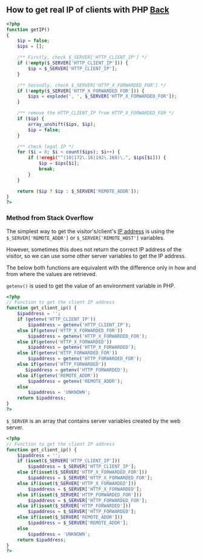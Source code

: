 ## How to get real IP of clients with PHP [Back](./qa.md)

```php
<?php
function getIP()
{
    $ip = false;
    $ips = [];

    /** Firstly, check $_SERVER['HTTP_CLIENT_IP'] */
    if (!empty($_SERVER['HTTP_CLIENT_IP'])) {
        $ip = $_SERVER['HTTP_CLIENT_IP'];
    }

    /** Secondly, check $_SERVER['HTTP_X_FORWARDED_FOR'] */
    if (!empty($_SERVER['HTTP_X_FORWARDED_FOR'])) {
        $ips = explode(', ', $_SERVER['HTTP_X_FORWARDED_FOR']);
    }

    /** remove the HTTP_CLIENT_IP from HTTP_X_FORWARDED_FOR */
    if ($ip) {
        array_unshift($ips, $ip);
        $ip = false;
    }

    /** check legal IP */
    for ($i = 0; $i < count($ips); $i++) {
        if (!eregi("^(10|172\.16|192\.168)\.", $ips[$i])) {
            $ip = $ips[$i];
            break;
        }
    }

    return ($ip ? $ip : $_SERVER['REMOTE_ADDR']);
}
?>
```

### Method from Stack Overflow

The simplest way to get the visitor's/client's [IP address](http://en.wikipedia.org/wiki/IP_address) is using the `$_SERVER['REMOTE_ADDR']` or `$_SERVER['REMOTE_HOST']` variables.

However, sometimes this does not return the correct IP address of the visitor, so we can use some other server variables to get the IP address.

The below both functions are equivalent with the difference only in how and from where the values are retrieved.

`getenv()` is used to get the value of an environment variable in PHP.

```php
<?php
// Function to get the client IP address
function get_client_ip() {
    $ipaddress = '';
    if (getenv('HTTP_CLIENT_IP'))
        $ipaddress = getenv('HTTP_CLIENT_IP');
    else if(getenv('HTTP_X_FORWARDED_FOR'))
        $ipaddress = getenv('HTTP_X_FORWARDED_FOR');
    else if(getenv('HTTP_X_FORWARDED'))
        $ipaddress = getenv('HTTP_X_FORWARDED');
    else if(getenv('HTTP_FORWARDED_FOR'))
        $ipaddress = getenv('HTTP_FORWARDED_FOR');
    else if(getenv('HTTP_FORWARDED'))
       $ipaddress = getenv('HTTP_FORWARDED');
    else if(getenv('REMOTE_ADDR'))
        $ipaddress = getenv('REMOTE_ADDR');
    else
        $ipaddress = 'UNKNOWN';
    return $ipaddress;
}
?>
```

`$_SERVER` is an array that contains server variables created by the web server.

```php
<?php
// Function to get the client IP address
function get_client_ip() {
    $ipaddress = '';
    if (isset($_SERVER['HTTP_CLIENT_IP']))
        $ipaddress = $_SERVER['HTTP_CLIENT_IP'];
    else if(isset($_SERVER['HTTP_X_FORWARDED_FOR']))
        $ipaddress = $_SERVER['HTTP_X_FORWARDED_FOR'];
    else if(isset($_SERVER['HTTP_X_FORWARDED']))
        $ipaddress = $_SERVER['HTTP_X_FORWARDED'];
    else if(isset($_SERVER['HTTP_FORWARDED_FOR']))
        $ipaddress = $_SERVER['HTTP_FORWARDED_FOR'];
    else if(isset($_SERVER['HTTP_FORWARDED']))
        $ipaddress = $_SERVER['HTTP_FORWARDED'];
    else if(isset($_SERVER['REMOTE_ADDR']))
        $ipaddress = $_SERVER['REMOTE_ADDR'];
    else
        $ipaddress = 'UNKNOWN';
    return $ipaddress;
}
?>
```
